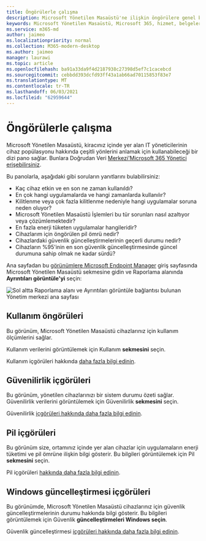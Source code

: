 ```yaml
---
title: Öngörülerle çalışma
description: Microsoft Yönetilen Masaüstü'ne ilişkin öngörülere genel bakış
keywords: Microsoft Yönetilen Masaüstü, Microsoft 365, hizmet, belgeler
ms.service: m365-md
author: jaimeo
ms.localizationpriority: normal
ms.collection: M365-modern-desktop
ms.author: jaimeo
manager: laurawi
ms.topic: article
ms.openlocfilehash: ba91a33da9f4d2187938c27398d5ef7c1cacebcd
ms.sourcegitcommit: cebbdd393dcfd93ff43a1ab66ad70115853f83e7
ms.translationtype: MT
ms.contentlocale: tr-TR
ms.lasthandoff: 06/03/2021
ms.locfileid: "62959644"
---
```

# <a name="work-with-insights"></a>Öngörülerle çalışma

Microsoft Yönetilen Masaüstü, kiracınız içinde yer alan IT yöneticilerinin cihaz popülasyonu hakkında çeşitli yönlerini anlamak için kullanabileceği bir dizi pano sağlar. Bunlara Doğrudan Veri [Merkezi'Microsoft 365 Yönetici erişebilirsiniz](https://admin.microsoft.com/adminportal/home?previewoff=false#/microsoftmanageddesktop).

Bu panolarla, aşağıdaki gibi soruların yanıtlarını bulabilirsiniz:

- Kaç cihaz etkin ve en son ne zaman kullanıldı?
- En çok hangi uygulamalarda ve hangi zamanlarda kullanılır?
- Kilitlenme veya çok fazla kilitlenme nedeniyle hangi uygulamalar soruna neden oluyor?
- Microsoft Yönetilen Masaüstü İşlemleri bu tür sorunları nasıl azaltıyor veya çözümlemektedir?
- En fazla enerji tüketen uygulamalar hangileridir?
- Cihazlarım için öngörülen pil ömrü nedir?
- Cihazlardaki güvenlik güncelleştirmelerinin geçerli durumu nedir?
- Cihazların %95'inin en son güvenlik güncelleştirmesinde güncel durumuna sahip olmak ne kadar sürdü?


Ana sayfadan bu [görünümlere Microsoft Endpoint Manager](https://endpoint.microsoft.com/) giriş sayfasında Microsoft Yönetilen Masaüstü sekmesine gidin ve Raporlama alanında **Ayrıntıları görüntüle'yi** seçin:


![Sol altta Raporlama alanı ve Ayrıntıları görüntüle bağlantısı bulunan Yönetim merkezi ana sayfası](../../media/insights-main.png)


## <a name="usage-insights"></a>Kullanım öngörüleri
Bu görünüm, Microsoft Yönetilen Masaüstü cihazlarınız için kullanım ölçümlerini sağlar. 

Kullanım verilerini görüntülemek için Kullanım **sekmesini** seçin.

Kullanım içgörüleri hakkında [daha fazla bilgi edinin](usage-insights.md).

## <a name="reliability-insights"></a>Güvenilirlik içgörüleri
Bu görünüm, yönetilen cihazlarınızı bir sistem durumu özeti sağlar. Güvenilirlik verilerini görüntülemek için Güvenilirlik **sekmesini** seçin.

Güvenilirlik [içgörüleri hakkında daha fazla bilgi edinin](reliability-insights.md).

## <a name="battery-insights"></a>Pil içgörüleri
Bu görünüm size, ortamınız içinde yer alan cihazlar için uygulamaların enerji tüketimi ve pil ömrüne ilişkin bilgi gösterir. Bu bilgileri görüntülemek için Pil **sekmesini** seçin.

Pil içgörüleri [hakkında daha fazla bilgi edinin](battery-insights.md).

## <a name="windows-security-update-insights"></a>Windows güncelleştirmesi içgörüleri
Bu görünümde, Microsoft Yönetilen Masaüstü cihazlarınız için güvenlik güncelleştirmelerinin durumu hakkında bilgi gösterir. Bu bilgileri görüntülemek için Güvenlik **güncelleştirmeleri Windows seçin**.

Güvenlik güncelleştirmesi [içgörüleri hakkında daha fazla bilgi edinin](security-update-insights.md).
